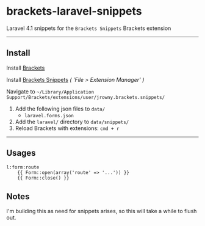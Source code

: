 brackets-laravel-snippets
===

Laravel 4.1 snippets for the `Brackets Snippets` Brackets extension

---

## Install

Install [Brackets](http://brackets.io/)

Install [Brackets Snippets](https://github.com/jrowny/brackets-snippets) *( 'File > Extension Manager' )*

Navigate to `~/Library/Application Support/Brackets/extensions/user/jrowny.brackets.snippets/`

1. Add the following json files to `data/`
    * `laravel.forms.json`
2. Add the `laravel/` directory to `data/snippets/`
3. Reload Brackets with extensions: `cmd + r`

---

## Usages

    l:form:route 
        {{ Form::open(array('route' => '...')) }}
        {{ Form::close() }}
        
        
## Notes
I'm building this as need for snippets arises, so this will take a while to flush out.